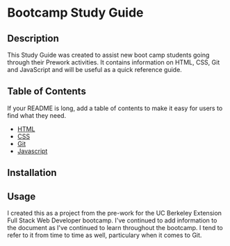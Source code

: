 # Bootcamp Study Guide

## Description

This Study Guide was created to assist new boot camp students going through their Prework activities. It contains information on HTML, CSS, Git and JavaScript and will be useful as a quick reference guide. 

## Table of Contents

If your README is long, add a table of contents to make it easy for users to find what they need.

- [HTML](#html)
- [CSS](#css)
- [Git](#git)
- [Javascript](#javascript)

## Installation


## Usage

I created this as a project from the pre-work for the UC Berkeley Extension Full Stack Web Developer bootcamp. I've continued to add information to the document as I've continued to learn throughout the bootcamp. I tend to refer to it from time to time as well, particulary when it comes to Git. 


